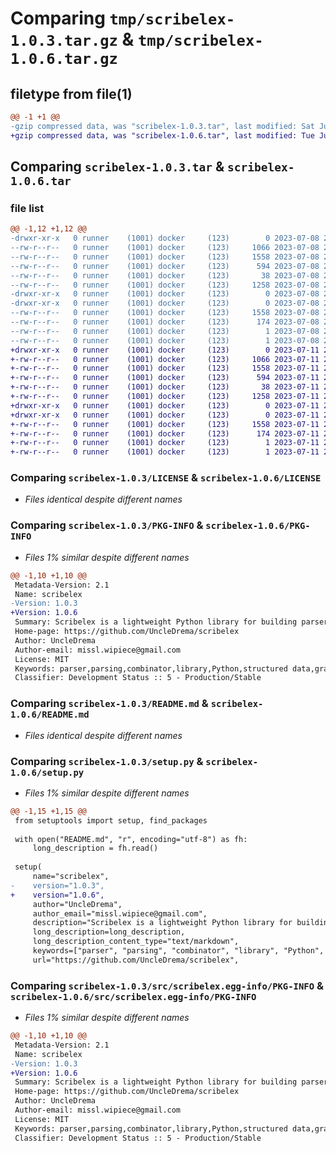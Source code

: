 # Comparing `tmp/scribelex-1.0.3.tar.gz` & `tmp/scribelex-1.0.6.tar.gz`

## filetype from file(1)

```diff
@@ -1 +1 @@
-gzip compressed data, was "scribelex-1.0.3.tar", last modified: Sat Jul  8 21:59:01 2023, max compression
+gzip compressed data, was "scribelex-1.0.6.tar", last modified: Tue Jul 11 20:19:06 2023, max compression
```

## Comparing `scribelex-1.0.3.tar` & `scribelex-1.0.6.tar`

### file list

```diff
@@ -1,12 +1,12 @@
-drwxr-xr-x   0 runner    (1001) docker     (123)        0 2023-07-08 21:59:01.026227 scribelex-1.0.3/
--rw-r--r--   0 runner    (1001) docker     (123)     1066 2023-07-08 21:58:57.000000 scribelex-1.0.3/LICENSE
--rw-r--r--   0 runner    (1001) docker     (123)     1558 2023-07-08 21:59:01.026227 scribelex-1.0.3/PKG-INFO
--rw-r--r--   0 runner    (1001) docker     (123)      594 2023-07-08 21:58:57.000000 scribelex-1.0.3/README.md
--rw-r--r--   0 runner    (1001) docker     (123)       38 2023-07-08 21:59:01.026227 scribelex-1.0.3/setup.cfg
--rw-r--r--   0 runner    (1001) docker     (123)     1258 2023-07-08 21:58:57.000000 scribelex-1.0.3/setup.py
-drwxr-xr-x   0 runner    (1001) docker     (123)        0 2023-07-08 21:59:01.026227 scribelex-1.0.3/src/
-drwxr-xr-x   0 runner    (1001) docker     (123)        0 2023-07-08 21:59:01.026227 scribelex-1.0.3/src/scribelex.egg-info/
--rw-r--r--   0 runner    (1001) docker     (123)     1558 2023-07-08 21:59:01.000000 scribelex-1.0.3/src/scribelex.egg-info/PKG-INFO
--rw-r--r--   0 runner    (1001) docker     (123)      174 2023-07-08 21:59:01.000000 scribelex-1.0.3/src/scribelex.egg-info/SOURCES.txt
--rw-r--r--   0 runner    (1001) docker     (123)        1 2023-07-08 21:59:01.000000 scribelex-1.0.3/src/scribelex.egg-info/dependency_links.txt
--rw-r--r--   0 runner    (1001) docker     (123)        1 2023-07-08 21:59:01.000000 scribelex-1.0.3/src/scribelex.egg-info/top_level.txt
+drwxr-xr-x   0 runner    (1001) docker     (123)        0 2023-07-11 20:19:06.673139 scribelex-1.0.6/
+-rw-r--r--   0 runner    (1001) docker     (123)     1066 2023-07-11 20:19:01.000000 scribelex-1.0.6/LICENSE
+-rw-r--r--   0 runner    (1001) docker     (123)     1558 2023-07-11 20:19:06.673139 scribelex-1.0.6/PKG-INFO
+-rw-r--r--   0 runner    (1001) docker     (123)      594 2023-07-11 20:19:01.000000 scribelex-1.0.6/README.md
+-rw-r--r--   0 runner    (1001) docker     (123)       38 2023-07-11 20:19:06.673139 scribelex-1.0.6/setup.cfg
+-rw-r--r--   0 runner    (1001) docker     (123)     1258 2023-07-11 20:19:01.000000 scribelex-1.0.6/setup.py
+drwxr-xr-x   0 runner    (1001) docker     (123)        0 2023-07-11 20:19:06.669139 scribelex-1.0.6/src/
+drwxr-xr-x   0 runner    (1001) docker     (123)        0 2023-07-11 20:19:06.673139 scribelex-1.0.6/src/scribelex.egg-info/
+-rw-r--r--   0 runner    (1001) docker     (123)     1558 2023-07-11 20:19:06.000000 scribelex-1.0.6/src/scribelex.egg-info/PKG-INFO
+-rw-r--r--   0 runner    (1001) docker     (123)      174 2023-07-11 20:19:06.000000 scribelex-1.0.6/src/scribelex.egg-info/SOURCES.txt
+-rw-r--r--   0 runner    (1001) docker     (123)        1 2023-07-11 20:19:06.000000 scribelex-1.0.6/src/scribelex.egg-info/dependency_links.txt
+-rw-r--r--   0 runner    (1001) docker     (123)        1 2023-07-11 20:19:06.000000 scribelex-1.0.6/src/scribelex.egg-info/top_level.txt
```

### Comparing `scribelex-1.0.3/LICENSE` & `scribelex-1.0.6/LICENSE`

 * *Files identical despite different names*

### Comparing `scribelex-1.0.3/PKG-INFO` & `scribelex-1.0.6/PKG-INFO`

 * *Files 1% similar despite different names*

```diff
@@ -1,10 +1,10 @@
 Metadata-Version: 2.1
 Name: scribelex
-Version: 1.0.3
+Version: 1.0.6
 Summary: Scribelex is a lightweight Python library for building parser combinators.
 Home-page: https://github.com/UncleDrema/scribelex
 Author: UncleDrema
 Author-email: missl.wipiece@gmail.com
 License: MIT
 Keywords: parser,parsing,combinator,library,Python,structured data,grammar,syntax,parsing toolkit
 Classifier: Development Status :: 5 - Production/Stable
```

### Comparing `scribelex-1.0.3/README.md` & `scribelex-1.0.6/README.md`

 * *Files identical despite different names*

### Comparing `scribelex-1.0.3/setup.py` & `scribelex-1.0.6/setup.py`

 * *Files 1% similar despite different names*

```diff
@@ -1,15 +1,15 @@
 from setuptools import setup, find_packages
 
 with open("README.md", "r", encoding="utf-8") as fh:
     long_description = fh.read()
 
 setup(
     name="scribelex",
-    version="1.0.3",
+    version="1.0.6",
     author="UncleDrema",
     author_email="missl.wipiece@gmail.com",
     description="Scribelex is a lightweight Python library for building parser combinators.",
     long_description=long_description,
     long_description_content_type="text/markdown",
     keywords=["parser", "parsing", "combinator", "library", "Python", "structured data", "grammar", "syntax", "parsing toolkit"],
     url="https://github.com/UncleDrema/scribelex",
```

### Comparing `scribelex-1.0.3/src/scribelex.egg-info/PKG-INFO` & `scribelex-1.0.6/src/scribelex.egg-info/PKG-INFO`

 * *Files 1% similar despite different names*

```diff
@@ -1,10 +1,10 @@
 Metadata-Version: 2.1
 Name: scribelex
-Version: 1.0.3
+Version: 1.0.6
 Summary: Scribelex is a lightweight Python library for building parser combinators.
 Home-page: https://github.com/UncleDrema/scribelex
 Author: UncleDrema
 Author-email: missl.wipiece@gmail.com
 License: MIT
 Keywords: parser,parsing,combinator,library,Python,structured data,grammar,syntax,parsing toolkit
 Classifier: Development Status :: 5 - Production/Stable
```

